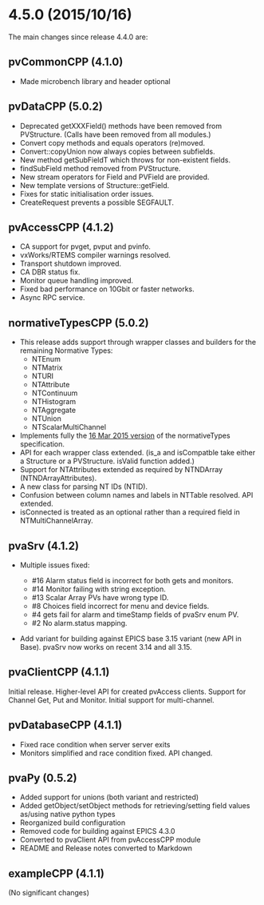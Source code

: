 4.5.0 (2015/10/16)
==================

The main changes since release 4.4.0 are:


pvCommonCPP (4.1.0)
-------------------

* Made microbench library and header optional


pvDataCPP (5.0.2)
-----------------

* Deprecated getXXXField() methods have been removed from PVStructure.
  (Calls have been removed from all modules.)
* Convert copy methods and equals operators (re)moved.
* Convert::copyUnion now always copies between subfields.
* New method getSubFieldT which throws for non-existent fields.
* findSubField method removed from PVStructure.
* New stream operators for Field and PVField are provided.
* New template versions of Structure::getField.
* Fixes for static initialisation order issues.
* CreateRequest prevents a possible SEGFAULT.


pvAccessCPP (4.1.2)
-------------------

* CA support for pvget, pvput and pvinfo.
* vxWorks/RTEMS compiler warnings resolved.
* Transport shutdown improved.
* CA DBR status fix.
* Monitor queue handling improved.
* Fixed bad performance on 10Gbit or faster networks.
* Async RPC service.


normativeTypesCPP (5.0.2)
-------------------------

* This release adds support through wrapper classes and builders for the
 remaining Normative Types:
    * NTEnum
    * NTMatrix
    * NTURI
    * NTAttribute
    * NTContinuum
    * NTHistogram
    * NTAggregate
    * NTUnion
    * NTScalarMultiChannel
* Implements fully the
[16 Mar 2015 version](http://epics-pvdata.sourceforge.net/alpha/normativeTypes/normativeTypes_20150316.html)
 of the normativeTypes specification.
* API for each wrapper class extended. (is_a and isCompatble take either a
  Structure or a PVStructure. isValid function added.)
* Support for NTAttributes extended as required by NTNDArray
  (NTNDArrayAttributes).
* A new class for parsing NT IDs (NTID).
* Confusion between column names and labels in NTTable resolved. API extended.
* isConnected is treated as an optional rather than a required field in
  NTMultiChannelArray.


pvaSrv (4.1.2)
--------------

* Multiple issues fixed:

    * #16 Alarm status field is incorrect for both gets and monitors.
    * #14 Monitor failing with string exception.
    * #13 Scalar Array PVs have wrong type ID.
    * #8 Choices field incorrect for menu and device fields.
    * #4 gets fail for alarm and timeStamp fields of pvaSrv enum PV.
    * #2 No alarm.status mapping.

* Add variant for building against EPICS base 3.15 variant (new API in Base).
  pvaSrv now works on recent 3.14 and all 3.15.


pvaClientCPP (4.1.1)
--------------------

Initial release. Higher-level API for created pvAccess clients. Support for Channel Get, Put and Monitor. Initial support for multi-channel.  


pvDatabaseCPP (4.1.1)
---------------------

* Fixed race condition when server server exits
* Monitors simplified and race condition fixed. API changed.


pvaPy (0.5.2)
-------------

* Added support for unions (both variant and restricted)
* Added getObject/setObject methods for retrieving/setting field values
  as/using native python types
* Reorganized build configuration
* Removed code for building against EPICS 4.3.0
* Converted to pvaClient API from pvAccessCPP module
* README and Release notes converted to Markdown


exampleCPP (4.1.1)
------------------

(No significant changes)
